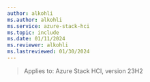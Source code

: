 ```yaml
---
author: alkohli
ms.author: alkohli
ms.service: azure-stack-hci
ms.topic: include
ms.date: 01/11/2024
ms.reviewer: alkohli
ms.lastreviewed: 01/30/2024
---
```


> Applies to: Azure Stack HCI, version 23H2
